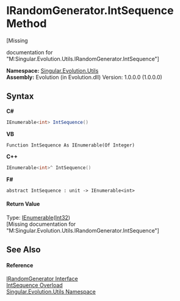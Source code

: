 # IRandomGenerator.IntSequence Method 
 

\[Missing <summary> documentation for "M:Singular.Evolution.Utils.IRandomGenerator.IntSequence"\]

**Namespace:**&nbsp;<a href="bb7b030e-87d6-8095-f2c6-b0b821b0d323">Singular.Evolution.Utils</a><br />**Assembly:**&nbsp;Evolution (in Evolution.dll) Version: 1.0.0.0 (1.0.0.0)

## Syntax

**C#**<br />
``` C#
IEnumerable<int> IntSequence()
```

**VB**<br />
``` VB
Function IntSequence As IEnumerable(Of Integer)
```

**C++**<br />
``` C++
IEnumerable<int>^ IntSequence()
```

**F#**<br />
``` F#
abstract IntSequence : unit -> IEnumerable<int> 

```


#### Return Value
Type: <a href="http://msdn2.microsoft.com/en-us/library/9eekhta0" target="_blank">IEnumerable</a>(<a href="http://msdn2.microsoft.com/en-us/library/td2s409d" target="_blank">Int32</a>)<br />\[Missing <returns> documentation for "M:Singular.Evolution.Utils.IRandomGenerator.IntSequence"\]

## See Also


#### Reference
<a href="1a505df9-17bd-2b3c-3904-6599504965ae">IRandomGenerator Interface</a><br /><a href="35902184-3746-d34c-d9b8-26f7772e08f2">IntSequence Overload</a><br /><a href="bb7b030e-87d6-8095-f2c6-b0b821b0d323">Singular.Evolution.Utils Namespace</a><br />